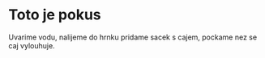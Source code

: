 # Toto je pokus 
Uvarime vodu, nalijeme do hrnku pridame sacek s cajem, pockame nez se caj vylouhuje.
